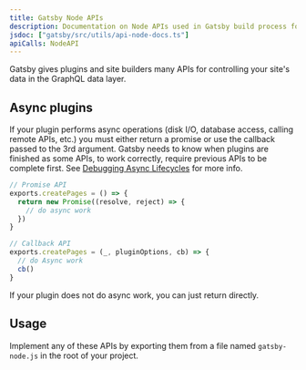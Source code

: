 ```yaml
---
title: Gatsby Node APIs
description: Documentation on Node APIs used in Gatsby build process for common uses like creating pages
jsdoc: ["gatsby/src/utils/api-node-docs.ts"]
apiCalls: NodeAPI
---
```


Gatsby gives plugins and site builders many APIs for controlling your site's data in the GraphQL data layer.

## Async plugins

If your plugin performs async operations (disk I/O, database access, calling remote APIs, etc.) you must either return a promise or use the callback passed to the 3rd argument. Gatsby needs to know when plugins are finished as some APIs, to work correctly, require previous APIs to be complete first. See [Debugging Async Lifecycles](/docs/debugging-async-lifecycles/) for more info.

```javascript
// Promise API
exports.createPages = () => {
  return new Promise((resolve, reject) => {
    // do async work
  })
}

// Callback API
exports.createPages = (_, pluginOptions, cb) => {
  // do Async work
  cb()
}
```

If your plugin does not do async work, you can just return directly.

## Usage

Implement any of these APIs by exporting them from a file named `gatsby-node.js` in the root of your project.
